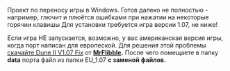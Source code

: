 Проект по переносу игры в Windows. Готов далеко не полностью - например, глючит и плюётся ошибками при нажатии на некоторые горячии клавишы Для установки требуется игра версии 1.07, не ниже!

Если игра НЕ запускается, возможно, у вас американская версия игры, когда порт написан для европеской. Для решения этой проблемы [скачайте Dune II V1.07 Fix](new.gamesrevival.ru/files/dune2_107_fix.rar) от **[MrFlibble](mailto:dunefixed@mail.ru).** После чего помещаете в папку **data** порта файл из папки EU\_1.07 **с заменой файлов.**
